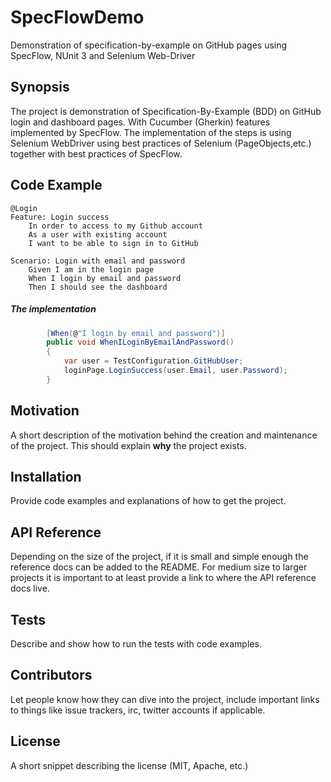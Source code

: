 # SpecFlowDemo
Demonstration of specification-by-example on GitHub pages using SpecFlow, NUnit 3 and Selenium Web-Driver

## Synopsis

The project is demonstration of Specification-By-Example (BDD) on GitHub login and dashboard pages. With Cucumber (Gherkin) features implemented by SpecFlow. The implementation of the steps is using Selenium WebDriver using best practices of Selenium (PageObjects,etc.) together with best practices of SpecFlow.

## Code Example
```Gherkin
@Login
Feature: Login success
	In order to access to my Github account
	As a user with existing account
	I want to be able to sign in to GitHub 
  
Scenario: Login with email and password
	Given I am in the login page
	When I login by email and password
	Then I should see the dashboard
```
##### The implementation
```C#
        [When(@"I login by email and password")]
        public void WhenILoginByEmailAndPassword()
        {
            var user = TestConfiguration.GitHubUser;
            loginPage.LoginSuccess(user.Email, user.Password);
        }
```

## Motivation

A short description of the motivation behind the creation and maintenance of the project. This should explain **why** the project exists.

## Installation

Provide code examples and explanations of how to get the project.

## API Reference

Depending on the size of the project, if it is small and simple enough the reference docs can be added to the README. For medium size to larger projects it is important to at least provide a link to where the API reference docs live.

## Tests

Describe and show how to run the tests with code examples.

## Contributors

Let people know how they can dive into the project, include important links to things like issue trackers, irc, twitter accounts if applicable.

## License

A short snippet describing the license (MIT, Apache, etc.)

